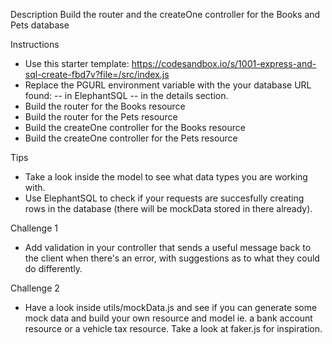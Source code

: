 Description
Build the router and the createOne controller for the Books and Pets database

Instructions

- Use this starter template: https://codesandbox.io/s/1001-express-and-sql-create-fbd7v?file=/src/index.js
- Replace the PGURL environment variable with the your database URL found:
  -- in ElephantSQL
  -- in the details section.
- Build the router for the Books resource
- Build the router for the Pets resource
- Build the createOne controller for the Books resource
- Build the createOne controller for the Pets resource

Tips

- Take a look inside the model to see what data types you are working with.
- Use ElephantSQL to check if your requests are succesfully creating rows in the database (there will be mockData stored in there already).

Challenge 1

- Add validation in your controller that sends a useful message back to the client when there's an error, with suggestions as to what they could do differently.

Challenge 2

- Have a look inside utils/mockData.js and see if you can generate some mock data and build your own resource and model ie. a bank account resource or a vehicle tax resource. Take a look at faker.js for inspiration.

> > > > >
